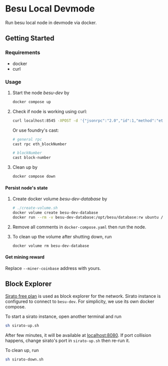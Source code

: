 # Besu Local Devmode

Run besu local node in devmode via docker.

## Getting Started

### Requirements

- docker
- curl

### Usage

1. Start the node _besu-dev_ by

   ```Bash
   docker compose up
   ```

2. Check if node is working using curl:

   ```Bash
   curl localhost:8545 -XPOST -d '{"jsonrpc":"2.0","id":1,"method":"eth_blockNumber"}'
   ```

   Or use foundry's cast:

   ```Bash
   # general rpc
   cast rpc eth_blockNumber

   # blockNumber
   cast block-number
   ```

3. Clean up by

   ```Bash
   docker compose down
   ```

#### Persist node's state

1. Create docker volume _besu-dev-database_ by

   ```Bash
   # ./create-volume.sh
   docker volume create besu-dev-database
   docker run --rm -v besu-dev-database:/opt/besu/database:rw ubuntu /bin/sh -c "useradd besu && chown besu:besu /opt/besu/database"
   ```

2. Remove all comments in `docker-compose.yaml` then run the node.

3. To clean up the volume after shutting down, run

   ```Bash
   docker volume rm besu-dev-database
   ```

#### Get mining reward

Replace `--miner-coinbase` address with yours.

## Block Explorer

[Sirato free plan](https://github.com/web3labs/sirato-free) is used as block explorer for the network.
Sirato instance is configured to connect to `besu-dev`.
For simplicity, we use its own docker compose.

To start a sirato instance, open another terminal and run

```Bash
sh sirato-up.sh
```

After few minutes, it will be available at [localhost:8080](http://localhost:8080).
If port collision happens, change sirato's port in `sirato-up.sh` then re-run it.

To clean up, run

```Bash
sh sirato-down.sh
```
